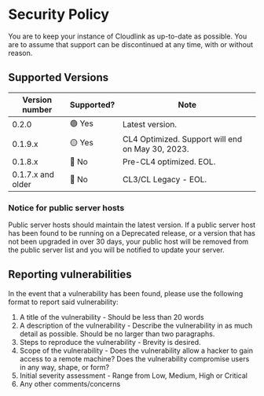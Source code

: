 # Security Policy
You are to keep your instance of Cloudlink as up-to-date as possible. You are to assume that support can be discontinued at any time, with or without reason. 

## Supported Versions
| Version number    | Supported? | Note                                                                 |
|-------------------|------------|----------------------------------------------------------------------|
| 0.2.0             | 🟢 Yes     | Latest version.                                                      | 
| 0.1.9.x           | 🟡 Yes     | CL4 Optimized. Support will end on May 30, 2023.                     |
| 0.1.8.x           | 🔴 No      | Pre-CL4 optimized. EOL.                                              |
| 0.1.7.x and older | 🔴 No      | CL3/CL Legacy - EOL.                                                 |

### Notice for public server hosts
Public server hosts should maintain the latest version. If a public server host has been found to be running on a Deprecated release, or a version that has not been upgraded in over 30 days, your public host will be removed from the public server list and you will be notified to update your server.

## Reporting vulnerabilities
In the event that a vulnerability has been found, please use the following format to report said vulnerability:

1. A title of the vulnerability - Should be less than 20 words
2. A description of the vulnerability - Describe the vulnerability in as much detail as possible. Should be no larger than two paragraphs.
3. Steps to reproduce the vulnerability - Brevity is desired.
4. Scope of the vulnerability - Does the vulnerability allow a hacker to gain access to a remote machine? Does the vulnerability compromise users in any way, shape, or form?
5. Initial severity assessment - Range from Low, Medium, High or Critical
6. Any other comments/concerns
